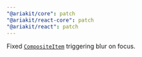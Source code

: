```yaml
---
"@ariakit/core": patch
"@ariakit/react-core": patch
"@ariakit/react": patch
---
```


Fixed [`CompositeItem`](https://ariakit.org/reference/composite-item) triggering blur on focus.
